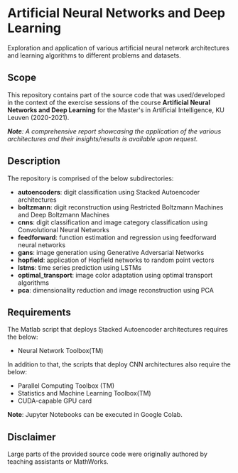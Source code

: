 # Artificial Neural Networks and Deep Learning
Exploration and application of various artificial neural network architectures and learning algorithms to different problems and datasets.

## Scope
This repository contains part of the source code that was used/developed in the context of the exercise sessions of the course **Artificial Neural Networks and Deep Learning** for the Master's in Artificial Intelligence, KU Leuven (2020-2021). 

***Note**: A comprehensive report showcasing the application of the various architectures and their insights/results is available upon request.*

## Description
The repository is comprised of the below subdirectories:
* **autoencoders**: digit classification using Stacked Autoencoder architectures
* **boltzmann**: digit reconstruction using Restricted Boltzmann Machines and Deep Boltzmann Machines
* **cnns**: digit classification and image category classification using Convolutional Neural Networks
* **feedforward**: function estimation and regression using feedforward neural networks
* **gans**: image generation using Generative Adversarial Networks
* **hopfield**: application of Hopfield networks to random point vectors
* **lstms**: time series prediction using LSTMs
* **optimal_transport**: image color adaptation using optimal transport algorithms
* **pca**: dimensionality reduction and image reconstruction using PCA

## Requirements
The Matlab script that deploys Stacked Autoencoder architectures requires the below:
* Neural Network Toolbox(TM)

In addition to that, the scripts that deploy CNN architectures also require the below:
* Parallel Computing Toolbox (TM)
* Statistics and Machine Learning Toolbox(TM)
* CUDA-capable GPU card

**Note**: Jupyter Notebooks can be executed in Google Colab.

## Disclaimer
Large parts of the provided source code were originally authored by teaching assistants or MathWorks.
